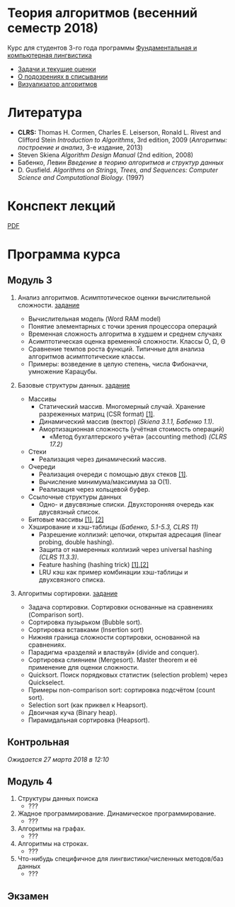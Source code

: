 # Теория алгоритмов (весенний семестр 2018)

Курс для студентов 3-го года программы [Фундаментальная и компьютерная лингвистика](https://www.hse.ru/ba/ling/)

* [Задачи и текущие оценки](https://docs.google.com/spreadsheets/d/e/2PACX-1vRkI9ORu_drRCs7EGCNriny9_zrseHFBuIl8-aJt--NMskHg1jj7LWojfsCNxhqDmsZjIbcsa42MvN2/pubhtml)
* [О подозрениях в списывании](meta/cheating.md)
* [Визуализатор алгоритмов](http://algo-visualizer.jasonpark.me)

# Литература

* **CLRS:** Thomas H. Cormen, Charles E. Leiserson, Ronald L. Rivest and Clifford Stein *Introduction to Algorithms*, 3rd edition, 2009
  (*Алгоритмы: построение и анализ*, 3-е издание, 2013)
* Steven Skiena *Algorithm Design Manual* (2nd edition, 2008)
* Бабенко, Левин *Введение в теорию алгоритмов и структур данных*
* D. Gusfield. *Algorithms on Strings, Trees, and Sequences: Computer Science and Computational Biology.* (1997)

# Конспект лекций

[PDF](https://mkuznets.com/hse/2018-alg/lecture_notes.pdf)


# Программа курса

## Модуль 3

1. Анализ алгоритмов. Асимптотическое оценки вычислительной сложности. [задание](problems/01)
	* Вычислительная модель (Word RAM model)
	* Понятие элементарных с точки зрения процессора операций
	* Временная сложность алгоритма в худшем и среднем случаях
	* Асимптотическая оценка временной сложности. Классы O, Ω, Θ
	* Сравнение темпов роста функций. Типичные для анализа алгоритмов асимптотические классы.
	* Примеры: возведение в целую степень, числа Фибоначчи, умножение Карацубы.

2. Базовые структуры данных. [задание](problems/02)
	* Массивы
		* Статический массив. Многомерный случай. Хранение разреженных матриц (CSR format) [[1]](https://en.wikipedia.org/wiki/Sparse_matrix#Compressed_sparse_row_(CSR,_CRS_or_Yale_format)).
		* Динамический массив (вектор) *(Skiena 3.1.1, Бабенко 1.1)*.
		* Амортизационная сложность (учётная стоимость операций)
		  * «Метод бухгалтерского учёта» (accounting method) *(CLRS 17.2)*
	* Стеки
		* Реализация через динамический массив.
	* Очереди
		* Реализация очереди с помощью двух стеков [[1]](https://stackoverflow.com/questions/69192/how-to-implement-a-queue-using-two-stacks).
		* Вычисление минимума/максимума за O(1).
		* Реализация через кольцевой буфер.
	* Ссылочные структуры данных
		* Одно- и двусвязные списки. Двухсторонняя очередь как двусвязный список.
	* Битовые массивы [[1]](https://en.wikipedia.org/wiki/Bit_array), [[2]](https://wiki.python.org/moin/BitArrays)
	* Хэширование и хэш-таблицы *(Бабенко, 5.1-5.3, CLRS 11)*
		* Разрешение коллизий: цепочки, открытая адресация (linear probing, double hashing).
		* Защита от намеренных коллизий через universal hashing *(CLRS 11.3.3)*.
		* Feature hashing (hashing trick) [[1]](https://en.wikipedia.org/wiki/Feature_hashing),[[2]](http://scikit-learn.org/stable/modules/feature_extraction.html#feature-hashing)
		* LRU кэш как пример комбинации хэш-таблицы и двухсвязного списка.

3. Алгоритмы сортировки. [задание](problems/03)
    * Задача сортировки. Сортировки основанные на сравнениях (Comparison sort).
    * Сортировка пузырьком (Bubble sort).
    * Сортировка вставками (Insertion sort)
    * Нижняя граница сложности сортировки, основанной на сравнениях.
    * Парадигма «разделяй и властвуй» (divide and conquer).
    * Сортировка слиянием (Mergesort). Master theorem и её применение для оценки сложности.
    * Quicksort. Поиск порядковых статистик (selection problem) через Quickselect.
    * Примеры non-comparison sort: сортировка подсчётом (count sort).
    * Selection sort (как приквел к Heapsort).
    * Двоичная куча (Binary heap).
    * Пирамидальная сортировка (Heapsort).

## Контрольная

*Ожидается 27 марта 2018 в 12:10*

## Модуль 4

1. Структуры данных поиска
    * ???
2. Жадное программирование. Динамическое программирование.
	* ???
3. Алгоритмы на графах.
	* ???
4. Алгоритмы на строках.
	* ???
5. Что-нибудь специфичное для лингвистики/численных методов/баз данных
	* ???

## Экзамен